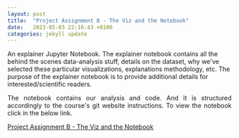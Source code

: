 ```yaml
---
layout: post
title:  "Project Assignment B - The Viz and the Notebook"
date:   2023-05-03 22:16:43 +0100
categories: jekyll update
---
```


<p>An explainer Jupyter Notebook. The explainer notebook contains all the behind the scenes data-analysis stuff, details on the dataset, why we've selected these particular visualizations, explanations methodology, etc. The purpose of the explainer notebook is to provide additional details for interested/scientific readers.</p>
<p style="text-align:justify">The notebook contains our analysis and code. And it is structured accordingly to the course's git website instructions. To view the notebook click in the below link.</p>
<a href="https://github.com/sifat-e-noor/Social_visualization/blob/d06571720421a08f947343ed278ce7e880b8c9c5/Projects/Project-Assignment-B-The-Viz-and-the-Notebook-1.ipynb"> Project Assignment B - The Viz and the Notebook </a>

<!-- You’ll find this post in your `_posts` directory. Go ahead and edit it and re-build the site to see your changes. You can rebuild the site in many different ways, but the most common way is to run `jekyll serve`, which launches a web server and auto-regenerates your site when a file is updated.

Jekyll requires blog post files to be named according to the following format:

`YEAR-MONTH-DAY-title.MARKUP`

Where `YEAR` is a four-digit number, `MONTH` and `DAY` are both two-digit numbers, and `MARKUP` is the file extension representing the format used in the file. After that, include the necessary front matter. Take a look at the source for this post to get an idea about how it works.

Jekyll also offers powerful support for code snippets:

{% highlight ruby %}
def print_hi(name)
  puts "Hi, #{name}"
end
print_hi('Tom')
#=> prints 'Hi, Tom' to STDOUT.
{% endhighlight %}

Check out the [Jekyll docs][jekyll-docs] for more info on how to get the most out of Jekyll. File all bugs/feature requests at [Jekyll’s GitHub repo][jekyll-gh]. If you have questions, you can ask them on [Jekyll Talk][jekyll-talk].

[jekyll-docs]: https://jekyllrb.com/docs/home
[jekyll-gh]:   https://github.com/jekyll/jekyll
[jekyll-talk]: https://talk.jekyllrb.com/ -->
